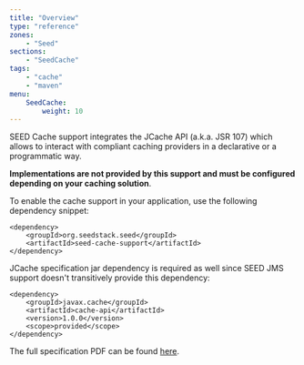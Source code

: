 ```yaml
---
title: "Overview"
type: "reference"
zones:
    - "Seed"
sections:
    - "SeedCache"
tags:
    - "cache"
    - "maven"
menu:
    SeedCache:
        weight: 10
---
```


SEED Cache support integrates the JCache API (a.k.a. JSR 107) which allows to interact with compliant caching providers
in a declarative or a programmatic way.

**Implementations are not provided by this support and must be configured depending on your caching solution**.

To enable the cache support in your application, use the following dependency snippet:

    <dependency>
        <groupId>org.seedstack.seed</groupId>
        <artifactId>seed-cache-support</artifactId>
    </dependency>

JCache specification jar dependency is required as well since SEED JMS support doesn't transitively provide this dependency:

    <dependency>
        <groupId>javax.cache</groupId>
        <artifactId>cache-api</artifactId>
        <version>1.0.0</version>
        <scope>provided</scope>
    </dependency>

The full specification PDF can be found [here](http://download.oracle.com/otn-pub/jcp/jcache-1_0-fr-eval-spec/JSR107FinalSpecification.pdf).